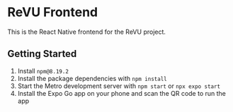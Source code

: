 # ReVU Frontend
This is the React Native frontend for the ReVU project.

## Getting Started
1. Install `npm@8.19.2`
2. Install the package dependencies with `npm install`
3. Start the Metro development server with `npm start` or `npx expo start`
4. Install the Expo Go app on your phone and scan the QR code to run the app